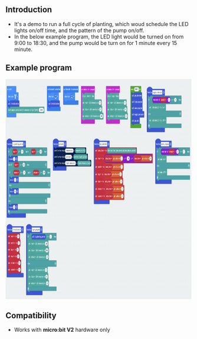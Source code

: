 ## Introduction
* It's a demo to run a full cycle of planting, which woud schedule the LED lights on/off time, and the pattern of the pump on/off.
* In the below example program, the LED light would be turned on from 9:00 to 18:30, and the pump would be turn on for 1 minute every 15 minute.

## Example program
<img src="../../pngs/planting_prog_blocks.png" width=1106 height=594>

## Compatibility

* Works with <B>micro:bit V2</B> hardware only

